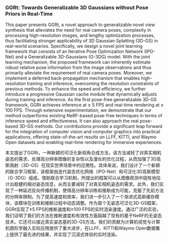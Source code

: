 ### GGRt: Towards Generalizable 3D Gaussians without Pose Priors in Real-Time

This paper presents GGRt, a novel approach to generalizable novel view synthesis that alleviates the need for real camera poses, complexity in processing high-resolution images, and lengthy optimization processes, thus facilitating stronger applicability of 3D Gaussian Splatting (3D-GS) in real-world scenarios. Specifically, we design a novel joint learning framework that consists of an Iterative Pose Optimization Network (IPO-Net) and a Generalizable 3D-Gaussians (G-3DG) model. With the joint learning mechanism, the proposed framework can inherently estimate robust relative pose information from the image observations and thus primarily alleviate the requirement of real camera poses. Moreover, we implement a deferred back-propagation mechanism that enables high-resolution training and inference, overcoming the resolution constraints of previous methods. To enhance the speed and efficiency, we further introduce a progressive Gaussian cache module that dynamically adjusts during training and inference. As the first pose-free generalizable 3D-GS framework, GGRt achieves inference at ≥ 5 FPS and real-time rendering at ≥ 100 FPS. Through extensive experimentation, we demonstrate that our method outperforms existing NeRF-based pose-free techniques in terms of inference speed and effectiveness. It can also approach the real pose-based 3D-GS methods. Our contributions provide a significant leap forward for the integration of computer vision and computer graphics into practical applications, offering state-of-the-art results on LLFF, KITTI, and Waymo Open datasets and enabling real-time rendering for immersive experiences.

本文提出了GGRt，一种新颖的可泛化新视角合成方法，该方法减轻了对真实相机姿态的需求、处理高分辨率图像的复杂性以及漫长的优化过程，从而加强了3D高斯溅射（3D-GS）在现实世界场景中的应用性。具体来说，我们设计了一个新颖的联合学习框架，该框架由迭代姿态优化网络（IPO-Net）和可泛化3D高斯模型（G-3DG）组成。借助联合学习机制，所提出的框架可以从图像观测中固有地估计出稳健的相对姿态信息，从而主要减轻了对真实相机姿态的需求。此外，我们实现了一种延迟反向传播机制，使得高分辨率训练和推断成为可能，克服了先前方法的分辨率限制。为了提高速度和效率，我们进一步引入了一个渐进式高斯缓存模块，该模块在训练和推断过程中动态调整。作为首个无姿态可泛化3D-GS框架，GGRt实现了≥5 FPS的推断速度和≥100 FPS的实时渲染速度。通过广泛的实验，我们证明了我们的方法在推断速度和有效性方面超越了现有的基于NeRF的无姿态技术。它还可以接近真实姿态基的3D-GS方法。我们的贡献为计算机视觉与计算机图形学融入实际应用提供了重大进步，在LLFF、KITTI和Waymo Open数据集上提供了最先进的结果，并实现了沉浸式体验的实时渲染。
